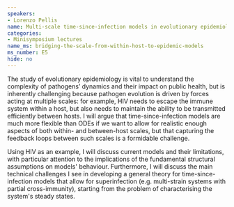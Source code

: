 ```yaml
---
speakers:
- Lorenzo Pellis
name: Multi-scale time-since-infection models in evolutionary epidemiology
categories:
- Minisymposium lectures
name_ms: bridging-the-scale-from-within-host-to-epidemic-models
ms_number: E5
hide: no
---
```

The study of evolutionary epidemiology is vital to understand the complexity of pathogens’ dynamics and their impact on public health, but is inherently challenging because pathogen evolution is driven by forces acting at multiple scales: for example, HIV needs to escape the immune system within a host, but also needs to maintain the ability to be transmitted efficiently between hosts. I will argue that time-since-infection models are much more flexible than ODEs if we want to allow for realistic enough aspects of both within- and between-host scales, but that capturing the feedback loops between such scales is a formidable challenge.
 
Using HIV as an example, I will discuss current models and their limitations, with particular attention to the implications of the fundamental structural assumptions on models' behaviour. Furthermore, I will discuss the main technical challenges I see in developing a general theory for time-since-infection models that allow for superinfection (e.g. multi-strain systems with partial cross-immunity), starting from the problem of characterising the system's steady states.
